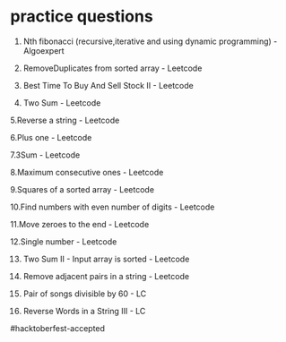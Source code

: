 # practice questions 


1. Nth fibonacci (recursive,iterative and using dynamic programming) - Algoexpert

2. RemoveDuplicates from sorted array - Leetcode

3. Best Time To Buy And Sell Stock II - Leetcode

4. Two Sum - Leetcode

5.Reverse a string - Leetcode
  
6.Plus one - Leetcode
  
7.3Sum - Leetcode

8.Maximum consecutive ones - Leetcode

9.Squares of a sorted array - Leetcode

10.Find numbers with even number of digits - Leetcode

11.Move zeroes to the end - Leetcode

12.Single number  - Leetcode

13. Two Sum II - Input array is sorted - Leetcode

14. Remove adjacent pairs in a string - Leetcode

15. Pair of songs divisible by 60 - LC

16. Reverse Words in a String III - LC

#hacktoberfest-accepted
